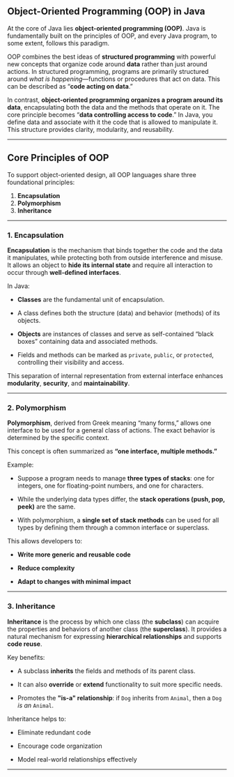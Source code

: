 
## Object-Oriented Programming (OOP) in Java

At the core of Java lies **object-oriented programming (OOP)**. Java is fundamentally built on the principles of OOP, and every Java program, to some extent, follows this paradigm.

OOP combines the best ideas of **structured programming** with powerful new concepts that organize code around **data** rather than just around actions. In structured programming, programs are primarily structured around _what is happening_—functions or procedures that act on data. This can be described as “**code acting on data**.”

In contrast, **object-oriented programming organizes a program around its data**, encapsulating both the data and the methods that operate on it. The core principle becomes “**data controlling access to code**.” In Java, you define data and associate with it the code that is allowed to manipulate it. This structure provides clarity, modularity, and reusability.

---

## Core Principles of OOP

To support object-oriented design, all OOP languages share three foundational principles:

1. **Encapsulation**
2. **Polymorphism**
3. **Inheritance**

---

### 1. Encapsulation

**Encapsulation** is the mechanism that binds together the code and the data it manipulates, while protecting both from outside interference and misuse. It allows an object to **hide its internal state** and require all interaction to occur through **well-defined interfaces**.

In Java:

- **Classes** are the fundamental unit of encapsulation.

- A class defines both the structure (data) and behavior (methods) of its objects.

- **Objects** are instances of classes and serve as self-contained “black boxes” containing data and associated methods.

- Fields and methods can be marked as `private`, `public`, or `protected`, controlling their visibility and access.

This separation of internal representation from external interface enhances **modularity**, **security**, and **maintainability**.

---

### 2. Polymorphism

**Polymorphism**, derived from Greek meaning “many forms,” allows one interface to be used for a general class of actions. The exact behavior is determined by the specific context.

This concept is often summarized as **“one interface, multiple methods.”**

Example:

- Suppose a program needs to manage **three types of stacks**: one for integers, one for floating-point numbers, and one for characters.

- While the underlying data types differ, the **stack operations (push, pop, peek)** are the same.

- With polymorphism, a **single set of stack methods** can be used for all types by defining them through a common interface or superclass.


This allows developers to:

- **Write more generic and reusable code**

- **Reduce complexity**

- **Adapt to changes with minimal impact**

---

### 3. Inheritance

**Inheritance** is the process by which one class (the **subclass**) can acquire the properties and behaviors of another class (the **superclass**). It provides a natural mechanism for expressing **hierarchical relationships** and supports **code reuse**.

Key benefits:

- A subclass **inherits** the fields and methods of its parent class.

- It can also **override** or **extend** functionality to suit more specific needs.

- Promotes the **"is-a" relationship**: if `Dog` inherits from `Animal`, then a `Dog` _is an_ `Animal`.


Inheritance helps to:

- Eliminate redundant code

- Encourage code organization

- Model real-world relationships effectively


---

